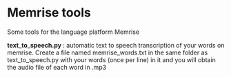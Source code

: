 # Memrise tools
Some tools for the language platform Memrise


**text_to_speech.py** : automatic text to speech transcription of your words on memrise. Create a file named memrise_words.txt in the same folder as text_to_speech.py with your words (once per line) in it and you will obtain the audio file of each word in .mp3
